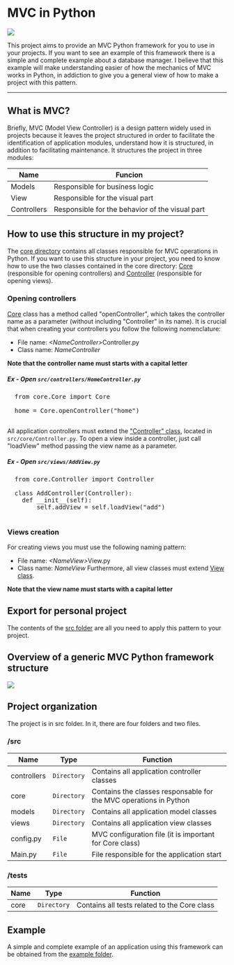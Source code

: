 # MVC in Python
![](https://github.com/williamniemiec/MVC-in-Python/blob/master/media/logo/mvc-in-python_logo.jpg?raw=true)

This project aims to provide an MVC Python framework for you to use in your projects. If you want to see an example of this framework there is a simple and complete example about a database manager. I believe that this example will make understanding easier of how the mechanics of MVC works in Python, in addiction to give you a general view of how to make a project with this pattern.

<hr />

## What is MVC?
Briefly, MVC (Model View Controller) is a design pattern widely used in projects because it leaves the project structured in order to facilitate the identification of application modules, understand how it is structured, in addition to facilitating maintenance. It structures the project in three modules:

|Name| Funcion
|------- | -------------- 
|Models | Responsible for business logic
|View | Responsible for the visual part
|Controllers | Responsible for the behavior of the visual part


## How to use this structure in my project?
The [core directory](https://github.com/williamniemiec/MVC-in-Python/blob/master/src/core) contains all classes responsible for MVC operations in Python. If you want to use this structure in your project, you need to know how to use the two classes contained in the core directory: [Core](https://github.com/williamniemiec/MVC-in-Python/blob/master/src/core/Core.py) (responsible for opening controllers) and [Controller](https://github.com/williamniemiec/MVC-in-Python/blob/master/src/core/Controller.py) (responsible for opening views).

### Opening controllers
[Core](https://github.com/williamniemiec/MVC-in-Python/blob/master/src/core/Core.py) class has a method called "openController", which takes the controller name as a parameter (without including "Controller" in its name). It is crucial that when creating your controllers you follow the following nomenclature:
- File name: <i>&lt;NameController&gt;</i>Controller&#46;py
- Class name:  <i>NameController</i>

<b>Note that the controller name must starts with a capital letter</b>
##### Ex - Open <code>src/controllers/HomeController.py</code>
 <pre>
  from core.Core import Core
 
  home = Core.openController("home")
 </pre>

All application controllers must extend the ["Controller" class](https://github.com/williamniemiec/MVC-in-Python/blob/master/src/core/Controller.py), located in <code>src/core/Controller.py</code>. To open a view inside a controller, just call "loadView" method passing the view name as a parameter.

##### Ex - Open <code>src/views/AddView.py</code>
 <pre>
  from core.Controller import Controller
 
  class AddController(Controller):
    def __init__(self):
        self.addView = self.loadView("add")
 </pre>

### Views creation
For creating views you must use the following naming pattern:
- File name: <i>&lt;NameView&gt;</i>View&#46;py
- Class name:  <i>NameView</i>
Furthermore, all view classes must extend [View class](https://github.com/williamniemiec/MVC-in-Python/blob/master/src/views/View.py).

<b>Note that the view name must starts with a capital letter</b>

## Export for personal project
The contents of the [src folder](https://github.com/williamniemiec/MVC-in-Python/blob/master/src) are all you need to apply this pattern to your project.

## Overview of a generic MVC Python framework structure
![](https://github.com/williamniemiec/MVC-in-Python/blob/master/media/uml/uml.png)

## Project organization
The project is in src folder. In it, there are four folders and two files.

### /src
|Name| Type| Function
|------- | --- | ----
| controllers | `Directory`| Contains all application controller classes
| core | `Directory`| Contains the classes responsable for the MVC operations in Python
| models | `Directory`| Contains all application model classes
| views | `Directory`| Contains all application view classes
| config&#46;py | `File`| MVC configuration file (it is important for Core class)
| Main&#46;py | `File`| File responsible for the application start

### /tests
|Name| Type| Function
|------- | --- | ----
| core | `Directory`| Contains all tests related to the Core class


## Example
A simple and complete example of an application using this framework can be obtained from the [example folder](https://github.com/williamniemiec/MVC-in-Python/blob/master/example).
